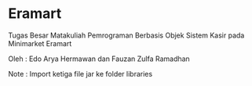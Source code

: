 # Eramart
Tugas Besar Matakuliah Pemrograman Berbasis Objek
Sistem Kasir pada Minimarket Eramart

Oleh : Edo Arya Hermawan dan Fauzan Zulfa Ramadhan

Note : Import ketiga file jar ke folder libraries
